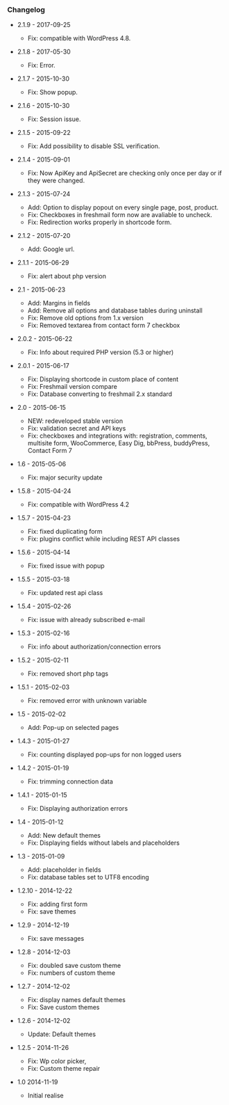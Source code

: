### Changelog

- 2.1.9 - 2017-09-25
    * Fix: compatible with WordPress 4.8.

- 2.1.8 - 2017-05-30
    * Fix: Error.

- 2.1.7 - 2015-10-30
    * Fix: Show popup.

- 2.1.6 - 2015-10-30
    * Fix: Session issue.

- 2.1.5 - 2015-09-22
    * Fix: Add possibility to disable SSL verification.

- 2.1.4 - 2015-09-01
    * Fix: Now ApiKey and ApiSecret are checking only once per day or if they were changed.
    
- 2.1.3 - 2015-07-24
    * Add: Option to display popout on every single page, post, product.
    * Fix: Checkboxes in freshmail form now are avaliable to uncheck.
    * Fix: Redirection works properly in shortcode form.

- 2.1.2 - 2015-07-20
    * Add: Google url.
    
- 2.1.1 - 2015-06-29
    * Fix: alert about php version

- 2.1 - 2015-06-23
    * Add: Margins in fields
    * Add: Remove all options and database tables during uninstall
    * Fix: Remove old options from 1.x version
    * Fix: Removed textarea from contact form 7 checkbox

- 2.0.2 - 2015-06-22
    * Fix: Info about required PHP version (5.3 or higher)

- 2.0.1 - 2015-06-17
    * Fix: Displaying shortcode in custom place of content
    * Fix: Freshmail version compare
    * Fix: Database converting to freshmail 2.x standard

- 2.0 - 2015-06-15
    * NEW: redeveloped stable version
    * Fix: validation secret and API keys
    * Fix: checkboxes and integrations with: registration, comments, multisite form, WooCommerce, Easy Dig, bbPress, buddyPress, Contact Form 7

- 1.6 - 2015-05-06
    * Fix: major security update

- 1.5.8 - 2015-04-24
    * Fix: compatible with WordPress 4.2

- 1.5.7 - 2015-04-23
    * Fix: fixed duplicating form
    * Fix: plugins conflict while including REST API classes

- 1.5.6 - 2015-04-14
    * Fix: fixed issue with popup

- 1.5.5 - 2015-03-18
    * Fix: updated rest api class

- 1.5.4 - 2015-02-26
    * Fix: issue with already subscribed e-mail

* 1.5.3 - 2015-02-16
    * Fix: info about authorization/connection errors

* 1.5.2 - 2015-02-11
    * Fix: removed short php tags

* 1.5.1 - 2015-02-03
    * Fix: removed error with unknown variable

* 1.5 - 2015-02-02
    * Add: Pop-up on selected pages

* 1.4.3 - 2015-01-27
    * Fix: counting displayed pop-ups for non logged users

* 1.4.2 - 2015-01-19
    * Fix: trimming connection data

* 1.4.1 - 2015-01-15
    * Fix: Displaying authorization errors

* 1.4 - 2015-01-12
    * Add: New default themes
    * Fix: Displaying fields without labels and placeholders

* 1.3 - 2015-01-09
    * Add: placeholder in fields
    * Fix: database tables set to UTF8 encoding

* 1.2.10 - 2014-12-22
    * Fix: adding first form
    * Fix: save themes

* 1.2.9 - 2014-12-19
    * Fix: save messages

* 1.2.8 - 2014-12-03
    * Fix: doubled save custom theme
    * Fix: numbers of custom theme

* 1.2.7 - 2014-12-02
    * Fix: display names default themes
    * Fix: Save custom themes

* 1.2.6 - 2014-12-02
    * Update: Default themes

* 1.2.5 - 2014-11-26
    * Fix: Wp color picker,
    * Fix: Custom theme repair

* 1.0 2014-11-19
    * Initial realise